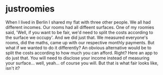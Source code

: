 # justroomies

When I lived in Berlin I shared my flat with three other people. We all had different incomes. Our rooms had all diffeent surfaces. One of my roomies said, 'Well, if you want to be fair, we'd need to split the costs according to the surface we occupy'. And we did just that. We measured everyone's rooms, did the maths, came up with our respective monthly payments.
But what if we wanted to do it differently? An obvious alternative would be to split the costs according to how much you can afford. Right? Here an app to do just that. You will need to disclose your income instead of measuring your surface... well, yeah... of course you will. But that is what fair looks like, isn't it?

